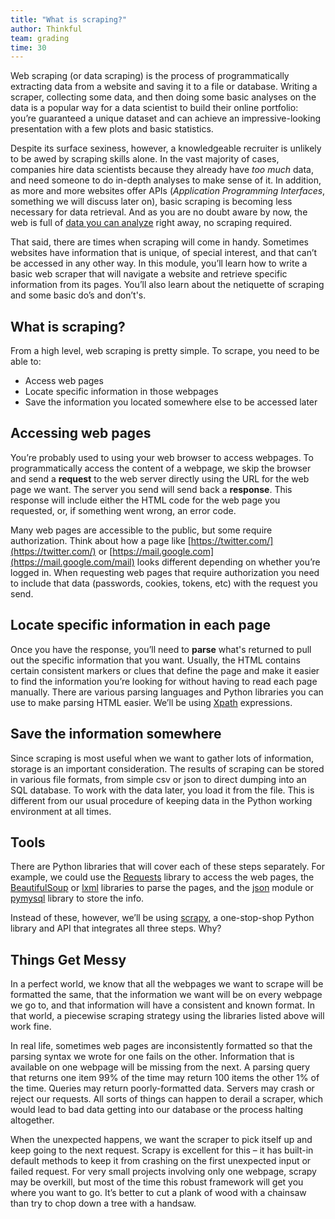 ```yaml
---
title: "What is scraping?"
author: Thinkful
team: grading
time: 30
---
```


Web scraping (or data scraping) is the process of programmatically extracting data from a website and saving it to a file or database. Writing a scraper, collecting some data, and then doing some basic analyses on the data is a popular way for a data scientist to build their online portfolio: you’re guaranteed a unique dataset and can achieve an impressive-looking presentation with a few plots and basic statistics.

Despite its surface sexiness, however, a knowledgeable recruiter is unlikely to be awed by scraping skills alone. In the vast majority of cases, companies hire data scientists because they already have *too much* data, and need someone to do in-depth analyses to make sense of it. In addition, as more and more websites offer APIs (_Application Programming Interfaces_, something we will discuss later on), basic scraping is becoming less necessary for data retrieval.  And as you are no doubt aware by now, the web is full of [data you can analyze](https://github.com/Thinkful-Ed/data-201-resources/blob/master/data-sources.md) right away, no scraping required.

That said, there are times when scraping will come in handy. Sometimes websites have information that is unique, of special interest, and that can’t be accessed in any other way. In this module, you’ll learn how to write a basic web scraper that will navigate a website and retrieve specific information from its pages. You’ll also learn about the netiquette of scraping and some basic do’s and don’t's.  

## What is scraping?

From a high level, web scraping is pretty simple. To scrape, you need to be able to:

* Access web pages
* Locate specific information in those webpages
* Save the information you located somewhere else to be accessed later

## Accessing web pages

You’re probably used to using your web browser to access webpages. To programmatically access the content of a webpage, we skip the browser and send a **request** to the web server directly using the URL for the web page we want. The server you send will send back a **response**.  This response will include either the HTML code for the web page you requested, or, if something went wrong, an error code.

Many web pages are accessible to the public, but some require authorization. Think about how a page like [https://twitter.com/](https://twitter.com/) or [https://mail.google.com](https://mail.google.com/mail) looks different depending on whether you’re logged in. When requesting web pages that require authorization you need to include that data (passwords, cookies, tokens, etc) with the request you send.

## Locate specific information in each page

Once you have the response, you’ll need to **parse** what's returned to pull out the specific information that you want.  Usually, the HTML contains certain consistent markers or clues that define the page and make it easier to find the information you’re looking for without having to read each page manually. There are various parsing languages and Python libraries you can use to make parsing HTML easier.  We’ll be using [Xpath](https://en.wikipedia.org/wiki/XPath) expressions.

## Save the information somewhere

Since scraping is most useful when we want to gather lots of information, storage is an important consideration. The results of scraping can be stored in various file formats, from simple csv or json to direct dumping into an SQL database. To work with the data later, you load it from the file. This is different from our usual procedure of keeping data in the Python working environment at all times.

## Tools

There are Python libraries that will cover each of these steps separately. For example, we could use the [Requests](http://docs.python-requests.org/en/master/) library to access the web pages, the [BeautifulSoup](https://www.crummy.com/software/BeautifulSoup/) or [lxml](http://lxml.de/) libraries to parse the pages, and the [json](https://docs.python.org/3/library/json.html) module or [pymysql](https://github.com/PyMySQL/PyMySQL) library to store the info.

Instead of these, however, we’ll be using [scrapy](https://scrapy.org/), a one-stop-shop Python library and API that integrates all three steps.  Why?  

## Things Get Messy

In a perfect world, we know that all the webpages we want to scrape will be formatted the same, that the information we want will be on every webpage we go to, and that information will have a consistent and known format. In that world, a piecewise scraping strategy using the libraries listed above will work fine.

In real life, sometimes web pages are inconsistently formatted so that the parsing syntax we wrote for one fails on the other.  Information that is available on one webpage will be missing from the next. A parsing query that returns one item 99% of the time may return 100 items the other 1% of the time.  Queries may return poorly-formatted data.  Servers may crash or reject our requests.  All sorts of things can happen to derail a scraper, which would lead to bad data getting into our database or the process halting altogether. 

When the unexpected happens, we want the scraper to pick itself up and keep going to the next request.  Scrapy is excellent for this – it has built-in default methods to keep it from crashing on the first unexpected input or failed request. For very small projects involving only one webpage, scrapy may be overkill, but most of the time this robust framework will get you where you want to go. It’s better to cut a plank of wood with a chainsaw than try to chop down a tree with a handsaw.

